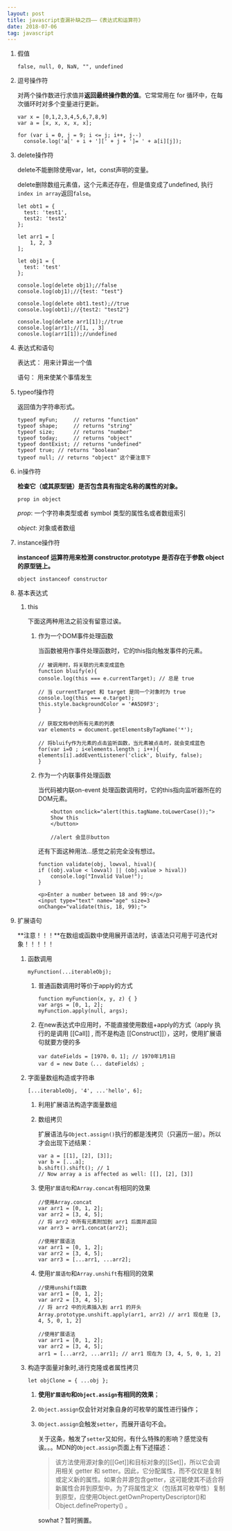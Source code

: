 ```yaml
---
layout: post
title: javascript查漏补缺之四——《表达式和运算符》
date: 2018-07-06
tag: javascript
---
```


1. 假值

    `false, null, 0, NaN, "", undefined`
  
2. 逗号操作符

    对两个操作数进行求值并**返回最终操作数的值**。它常常用在 for 循环中，在每次循环时对多个变量进行更新。

    ```
    var x = [0,1,2,3,4,5,6,7,8,9]
    var a = [x, x, x, x, x];

    for (var i = 0, j = 9; i <= j; i++, j--)
      console.log('a[' + i + '][' + j + ']= ' + a[i][j]);
    ```

3. delete操作符

    delete不能删除使用var，let，const声明的变量。

    delete删除数组元素值，这个元素还存在，但是值变成了undefined,
    执行`index in array`返回`false`。

    ```
    let obt1 = {
      test: 'test1',
      test2: 'test2'  
    };

    let arr1 = [
        1, 2, 3
    ];

    let obj1 = {
      test: 'test'  
    };

    console.log(delete obj1);//false
    console.log(obj1);//{test: "test"}

    console.log(delete obt1.test);//true
    console.log(obt1);//{test2: "test2"}

    console.log(delete arr1[1]);//true
    console.log(arr1);//[1, , 3]
    conosle.log(arr1[1]);//undefined
    ```

4. 表达式和语句

    表达式： 用来计算出一个值

    语句： 用来使某个事情发生

5. typeof操作符

    返回值为字符串形式。

    ```
    typeof myFun;     // returns "function"
    typeof shape;     // returns "string"
    typeof size;      // returns "number"
    typeof today;     // returns "object"
    typeof dontExist; // returns "undefined"
    typeof true; // returns "boolean"
    typeof null; // returns "object" 这个要注意下
    ```

6. in操作符

    **检查它（或其原型链）是否包含具有指定名称的属性的对象。**

    `prop in object`

    *prop*: 一个字符串类型或者 symbol 类型的属性名或者数组索引

    *object*: 对象或者数组

7. instance操作符

    **instanceof 运算符用来检测 constructor.prototype 是否存在于参数 object 的原型链上。**

    `object instanceof constructor`

8. 基本表达式

    1. this

        下面这两种用法之前没有留意过诶。

        1. 作为一个DOM事件处理函数

            当函数被用作事件处理函数时，它的this指向触发事件的元素。

            ```
            // 被调用时，将关联的元素变成蓝色
            function bluify(e){
            console.log(this === e.currentTarget); // 总是 true

            // 当 currentTarget 和 target 是同一个对象时为 true
            console.log(this === e.target);        
            this.style.backgroundColor = '#A5D9F3';
            }

            // 获取文档中的所有元素的列表
            var elements = document.getElementsByTagName('*');

            // 将bluify作为元素的点击监听函数，当元素被点击时，就会变成蓝色
            for(var i=0 ; i<elements.length ; i++){
            elements[i].addEventListener('click', bluify, false);
            }
            ```

        2. 作为一个内联事件处理函数

            当代码被内联on-event 处理函数调用时，它的this指向监听器所在的DOM元素。

            ```
                <button onclick="alert(this.tagName.toLowerCase());">
                Show this
                </button>

                //alert 会显示button
            ```

            还有下面这种用法...感觉之前完全没有想过。

            ```
            function validate(obj, lowval, hival){
            if ((obj.value < lowval) || (obj.value > hival))
                console.log("Invalid Value!");
            }

            <p>Enter a number between 18 and 99:</p>
            <input type="text" name="age" size=3 onChange="validate(this, 18, 99);">
            ```
9. 扩展语句

    **注意！！！**在数组或函数中使用展开语法时，该语法只可用于可迭代对象！！！！！

    1. 函数调用

        `myFunction(...iterableObj);`

        1. 普通函数调用时等价于apply的方式

            ```
            function myFunction(x, y, z) { }
            var args = [0, 1, 2];
            myFunction.apply(null, args);
            ```
        
        2. 在new表达式中应用时，不能直接使用数组+apply的方式（apply 执行的是调用 [[Call]] , 而不是构造 [[Construct]]），这时，使用扩展语句就要方便的多

            ```
            var dateFields = [1970，0，1]; // 1970年1月1日
            var d = new Date（... dateFields）;
            ```
    
    2. 字面量数组构造或字符串

        `[...iterableObj, '4', ...'hello', 6];`

        1. 利用扩展语法构造字面量数组

        2. 数组拷贝

            扩展语法与`Object.assign()`执行的都是浅拷贝（只遍历一层）。所以才会出现下述结果：

            ```
            var a = [[1], [2], [3]];
            var b = [...a];
            b.shift().shift(); // 1
            // Now array a is affected as well: [[], [2], [3]]
            ```
        
        3. 使用`扩展语句`和`Array.concat`有相同的效果

            ```
            //使用Array.concat
            var arr1 = [0, 1, 2];
            var arr2 = [3, 4, 5];
            // 将 arr2 中所有元素附加到 arr1 后面并返回
            var arr3 = arr1.concat(arr2);

            //使用扩展语法
            var arr1 = [0, 1, 2];
            var arr2 = [3, 4, 5];
            var arr3 = [...arr1, ...arr2];
            ```

        4. 使用`扩展语句`和`Array.unshift`有相同的效果

            ```
            //使用unshift函数
            var arr1 = [0, 1, 2];
            var arr2 = [3, 4, 5];
            // 将 arr2 中的元素插入到 arr1 的开头
            Array.prototype.unshift.apply(arr1, arr2) // arr1 现在是 [3, 4, 5, 0, 1, 2]

            //使用扩展语法
            var arr1 = [0, 1, 2];
            var arr2 = [3, 4, 5];
            arr1 = [...arr2, ...arr1]; // arr1 现在为 [3, 4, 5, 0, 1, 2]
            ```


    3. 构造字面量对象时,进行克隆或者属性拷贝

        `let objClone = { ...obj };`

        1. **使用`扩展语句`和`Object.assign`有相同的效果**；

        2. `Object.assign`仅会针对对象自身的可枚举的属性进行操作；

        3. `Object.assign`会触发`setter`，而展开语句不会。

            关于这条，触发了`setter`又如何，有什么特殊的影响？感觉没有诶。。。MDN的`Object.assign`页面上有下述描述：

            >该方法使用源对象的[[Get]]和目标对象的[[Set]]，所以它会调用相关 getter 和 setter。因此，它分配属性，而不仅仅是复制或定义新的属性。如果合并源包含getter，这可能使其不适合将新属性合并到原型中。为了将属性定义（包括其可枚举性）复制到原型，应使用Object.getOwnPropertyDescriptor()和Object.defineProperty() 。

            sowhat？暂时搁置。


